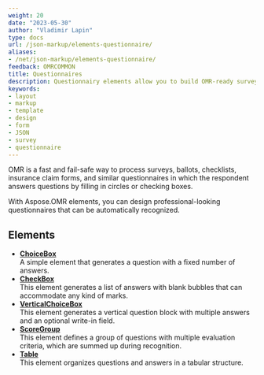 ```yaml
---
weight: 20
date: "2023-05-30"
author: "Vladimir Lapin"
type: docs
url: /json-markup/elements-questionnaire/
aliases:
- /net/json-markup/elements-questionnaire/
feedback: OMRCOMMON
title: Questionnaires
description: Questionnairy elements allow you to build OMR-ready surveys, ballots, checklists, and similar forms.
keywords:
- layout
- markup
- template
- design
- form
- JSON
- survey
- questionnaire
---
```


OMR is a fast and fail-safe way to process surveys, ballots, checklists, insurance claim forms, and similar questionnaires in which the respondent answers questions by filling in circles or checking boxes.

With Aspose.OMR elements, you can design professional-looking questionnaires that can be automatically recognized.

## Elements

- [**ChoiceBox**](/omr/json-markup/choicebox/)  
  A simple element that generates a question with a fixed number of answers.
- [**CheckBox**](/omr/json-markup/checkbox/)  
  This element generates a list of answers with blank bubbles that can accommodate any kind of marks.
- [**VerticalChoiceBox**](/omr/json-markup/verticalchoicebox/)  
  This element generates a vertical question block with multiple answers and an optional write-in field.
- [**ScoreGroup**](/omr/json-markup/scoregroup/)  
  This element defines a group of questions with multiple evaluation criteria, which are summed up during recognition.
- [**Table**](/omr/json-markup/table/)  
  This element organizes questions and answers in a tabular structure.
